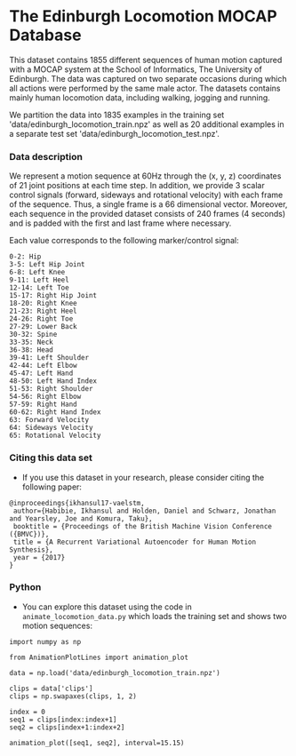 # The Edinburgh Locomotion MOCAP Database #

This dataset contains 1855 different sequences of human motion captured with a MOCAP system 
at the School of Informatics, The University of Edinburgh. The data was captured on two separate
occasions during which all actions were performed by the same male actor. The datasets contains 
mainly human locomotion data, including walking, jogging and running.

We partition the data into 1835 examples in the training set 'data/edinburgh_locomotion_train.npz' 
as well as 20 additional examples in a separate test set 'data/edinburgh_locomotion_test.npz'.

### Data description ###

We represent a motion sequence at 60Hz through the (x, y, z) coordinates of 21 joint positions at each
time step. In addition, we provide 3 scalar control signals (forward, sideways and rotational velocity) 
with each frame of the sequence. Thus, a single frame is a 66 dimensional vector. Moreover,
each sequence in the provided dataset consists of 240 frames (4 seconds) and is padded with the first and
last frame where necessary.

Each value corresponds to the following marker/control signal:

~~~~
0-2: Hip
3-5: Left Hip Joint
6-8: Left Knee
9-11: Left Heel
12-14: Left Toe
15-17: Right Hip Joint
18-20: Right Knee
21-23: Right Heel
24-26: Right Toe
27-29: Lower Back
30-32: Spine
33-35: Neck
36-38: Head
39-41: Left Shoulder
42-44: Left Elbow
45-47: Left Hand
48-50: Left Hand Index
51-53: Right Shoulder
54-56: Right Elbow
57-59: Right Hand
60-62: Right Hand Index
63: Forward Velocity
64: Sideways Velocity
65: Rotational Velocity
~~~~


### Citing this data set ###

* If you use this dataset in your research, please consider citing the following paper:

~~~~
@inproceedings{ikhansul17-vaelstm,
 author={Habibie, Ikhansul and Holden, Daniel and Schwarz, Jonathan and Yearsley, Joe and Komura, Taku},
 booktitle = {Proceedings of the British Machine Vision Conference ({BMVC})},
 title = {A Recurrent Variational Autoencoder for Human Motion Synthesis},
 year = {2017}
}
~~~~

### Python ###
* You can explore this dataset using the code in `animate_locomotion_data.py` which loads the training set and shows two motion sequences:

~~~
import numpy as np

from AnimationPlotLines import animation_plot

data = np.load('data/edinburgh_locomotion_train.npz')

clips = data['clips']
clips = np.swapaxes(clips, 1, 2)

index = 0
seq1 = clips[index:index+1]
seq2 = clips[index+1:index+2]

animation_plot([seq1, seq2], interval=15.15)
~~~